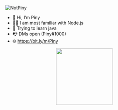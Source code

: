 <p align="left"> <img src="https://komarev.com/ghpvc/?username=notpiny&label=Profile%20views&color=0e75b6&style=flat" alt="NotPiny" /> </p>

- 👋 Hi, I’m Piny
- 🧑‍💻 I am most familiar with Node.js
- 🌱 Trying to learn java
- 📭 DMs open (Piny#1000)
- 🌐 https://bit.ly/m/Piny

<p align="center">
<a href="https://github.com/NotPiny">
  <img height="180em" src="https://github-readme-stats-eight-theta.vercel.app/api?username=NotPiny&show_icons=true&theme=algolia&include_all_commits=true&count_private=true"/>
</a>
</p>

<!---
NotPiny/NotPiny is a ✨ special ✨ repository because its `README.md` (this file) appears on your GitHub profile.
You can click the Preview link to take a look at your changes.
--->
